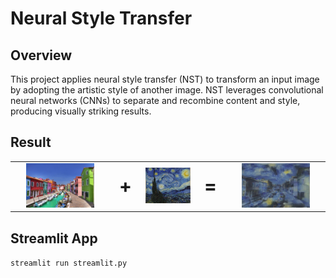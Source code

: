 # Neural Style Transfer

## Overview

This project applies neural style transfer (NST) to transform an input image by adopting the artistic style of another image. NST leverages convolutional neural networks (CNNs) to separate and recombine content and style, producing visually striking results.

## Result

<tr>
<table align="center">
  <tr>
    <td align="center"><img src="Image/content_image.jpg" width="75%"></td>
    <td align="center" style="font-size: 30px; font-weight: bold;"> + </td>
    <td align="center"><img src="/Image/style_image.jpg" width="120%"></td>
    <td align="center" style="font-size: 30px; font-weight: bold;"> = </td>
    <td colspan="4" align="center"><img src="Image/generated_image.jpg" width="75%"></td>
  </tr>
</table>

## Streamlit App

`streamlit run streamlit.py`
